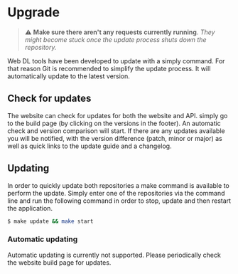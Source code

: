 # Upgrade

> :warning: **Make sure there aren't any requests currently running**. _They might become stuck once the update process shuts down the repository._


Web DL tools have been developed to update with a simply command. For that reason Git is recommended to simplify the update process. It will automatically update to the latest version.

## Check for updates

The website can check for updates for both the website and API. simply go to the build page (by clicking on the versions in the footer). An automatic check and version comparison will start. If there are any updates available you will be notified, with the version difference (patch, minor or major) as well as quick links to the update guide and a changelog.

## Updating

In order to quickly update both repositories a make command is available to perform the update. Simply enter one of the repositories via the command line and run the following command in order to stop, update and then restart the application.

```bash
$ make update && make start
```

### Automatic updating

Automatic updating is currently not supported. Please periodically check the website build page for updates.
